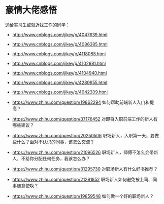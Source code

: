 # 豪情大佬感悟



送给实习生或就近找工作的同学：

- http://www.cnblogs.com/jikey/p/4047639.html
- http://www.cnblogs.com/jikey/p/4086385.html
- http://www.cnblogs.com/jikey/p/4118088.html
- http://www.cnblogs.com/jikey/p/4102881.html
- http://www.cnblogs.com/jikey/p/4104940.html
- http://www.cnblogs.com/jikey/p/4280955.html

- http://www.cnblogs.com/jikey/p/4042309.html



- https://www.zhihu.com/question/19862294
如何帮助前端新人入门和提高？
- https://www.zhihu.com/question/37176452
对即将入职前端工作的新人有哪些建议？
- https://www.zhihu.com/question/20250506
职场新人，入职第一天，要做些什么？面对不认识的同事，该怎么交流？
- https://www.zhihu.com/question/21096526
职场新人，师傅不怎么会带新人，不给你分配任何任务，我该怎么办？
- https://www.zhihu.com/question/31295730
对职场新人有什么好书推荐？
- https://www.zhihu.com/question/21291852
职场新人如何避免被上司、同事随意使唤？
- https://www.zhihu.com/question/19859548
如何做一个好的职场新人？

